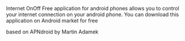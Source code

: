 Internet OnOff Free application for android phones allows you to control your internet connection on your android phone. You can download this application on Android market for free


based on APNdroid by Martin Adamek